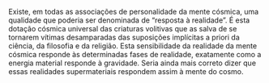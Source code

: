﻿Existe, em todas as associações de personalidade da mente cósmica, uma qualidade que poderia ser denominada de “resposta à realidade”. É esta dotação cósmica universal das criaturas volitivas que as salva de se tornarem vítimas desamparadas das suposições implícitas a priori da ciência, da filosofia e da religião. Esta sensibilidade da realidade da mente cósmica responde às determinadas fases de realidade, exatamente como a energia material responde à gravidade. Seria ainda mais correto dizer que essas realidades supermateriais respondem assim à mente do cosmo.